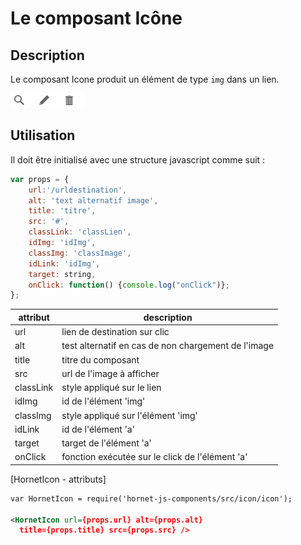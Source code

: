 # Le composant Icône

## Description 

Le composant Icone produit un élément de type `img` dans un lien.

![icones](./sources/composants/basique/icones.png)

## Utilisation

Il doit être initialisé avec une structure javascript comme suit :

```javascript
var props = {
    url:'/urldestination',
    alt: 'text alternatif image',
    title: 'titre',
    src: '#',
    classLink: 'classLien',
    idImg: 'idImg',
    classImg: 'classImage',
    idLink: 'idImg',
    target: string,
    onClick: function() {console.log("onClick")};
};
```

| attribut   | description                                         |
| ---------- | --------------------------------------------------- |
| url        | lien de destination sur clic                        |
| alt        | test alternatif en cas de non chargement de l'image |
| title      | titre du composant                                  |
| src        | url de l'image à afficher                           |
| classLink  | style appliqué sur le lien                          |
| idImg      | id de l'élément 'img'                               |
| classImg   | style appliqué sur l'élément 'img'                  |
| idLink     | id de l'élément 'a'                                 |
| target     | target de l'élément 'a'                             |
| onClick    | fonction exécutée sur le click de l'élément 'a'     |
[HornetIcon - attributs]

```xml
var HornetIcon = require('hornet-js-components/src/icon/icon');

<HornetIcon url={props.url} alt={props.alt}
  title={props.title} src={props.src} />
```
